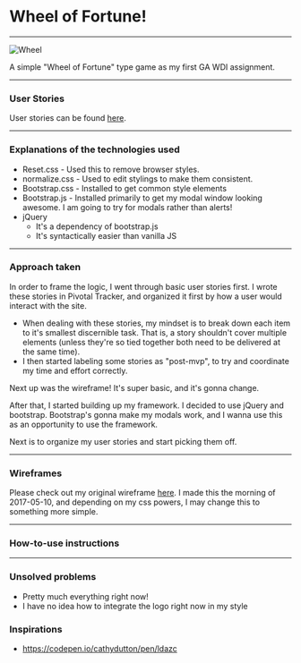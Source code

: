 # Wheel of Fortune!
---

![Wheel](https://pmcdeadline2.files.wordpress.com/2012/10/wheeloffortune__121029164437.jpg)


 A simple "Wheel of Fortune" type game as my first GA WDI assignment.

---
### User Stories
User stories can be found [here](https://www.pivotaltracker.com/n/projects/2021623).


---
### Explanations of the technologies used
- Reset.css - Used this to remove browser styles.
- normalize.css - Used to edit stylings to make them consistent.
- Bootstrap.css - Installed to get common style elements
- Bootstrap.js - Installed primarily to get my modal window looking awesome. I am going to try for modals rather than alerts!
- jQuery
  - It's a dependency of bootstrap.js
  - It's syntactically easier than vanilla JS

---

### Approach taken
In order to frame the logic, I went through basic user stories first. I wrote these stories in Pivotal Tracker, and organized it first by how a user would interact with the site.
  - When dealing with these stories, my mindset is to break down each item to it's smallest discernible task. That is, a story shouldn't cover multiple elements (unless they're so tied together both need to be delivered at the same time).
  - I then started labeling some stories as "post-mvp", to try and coordinate my time and effort correctly.

Next up was the wireframe! It's super basic, and it's gonna change.

After that, I started building up my framework. I decided to use jQuery and bootstrap. Bootstrap's gonna make my modals work, and I wanna use this as an opportunity to use the framework.

Next is to organize my user stories and start picking them off.

---
### Wireframes
Please check out my original wireframe [here](https://wireframe.cc/WdWGJI). I made this the morning of 2017-05-10, and depending on my css powers, I may change this to something more simple.


---
### How-to-use instructions


---
### Unsolved problems
- Pretty much everything right now!
- I have no idea how to integrate the logo right now in my style

### Inspirations
- https://codepen.io/cathydutton/pen/ldazc
